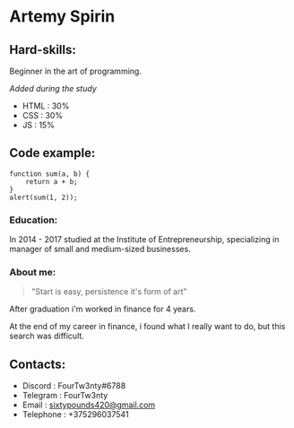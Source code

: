 # Artemy Spirin 

## Hard-skills:
Beginner in the art of programming.

*Added during the study*

* HTML : 30%
* CSS : 30%
* JS : 15%

## Code example:
```
function sum(a, b) {
    return a + b;
}
alert(sum(1, 2));
```
### Education:

In 2014 - 2017 studied at the Institute of Entrepreneurship, specializing in manager of small and medium-sized businesses.

### About me:

> "Start is easy, persistence it's form of art"

After graduation i'm worked in finance for 4 years.

At the end of my career in finance, i found what I really want to do, but this search was difficult. 

## Contacts:
* Discord : FourTw3nty#6788
* Telegram : FourTw3nty
* Email : sixtypounds420@gmail.com  
* Telephone : +375296037541




